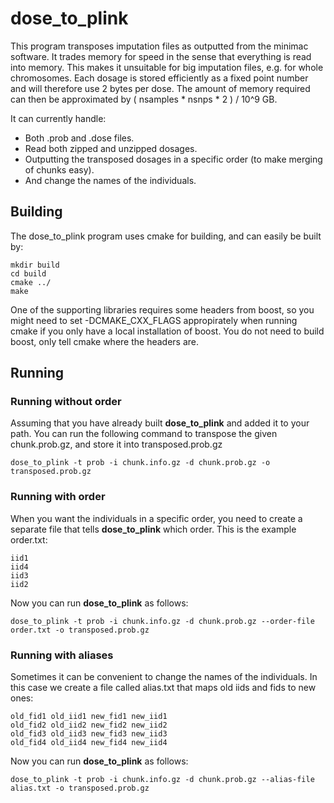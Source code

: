 # dose_to_plink

This program transposes imputation files as outputted from the minimac software. It trades memory for speed in the sense that everything is read into memory. This makes it unsuitable for big imputation files, e.g. for whole chromosomes. Each dosage is stored efficiently as a fixed point number and will therefore use 2 bytes per dose. The amount of memory required can then be approximated by ( nsamples * nsnps * 2 ) / 10^9 GB.

It can currently handle:
* Both .prob and .dose files.
* Read both zipped and unzipped dosages.
* Outputting the transposed dosages in a specific order (to make merging of chunks easy).
* And change the names of the individuals.

## Building

The dose_to_plink program uses cmake for building, and can easily be built by:

    mkdir build
    cd build
    cmake ../
    make

One of the supporting libraries requires some headers from boost, so you might need to set -DCMAKE_CXX_FLAGS appropirately when running cmake if you only have a local installation of boost. You do not need to build boost, only tell cmake where the headers are.

## Running

### Running without order

Assuming that you have already built **dose_to_plink** and added it to your path. You can run the following command to transpose the given chunk.prob.gz, and store it into transposed.prob.gz

    dose_to_plink -t prob -i chunk.info.gz -d chunk.prob.gz -o transposed.prob.gz

### Running with order

When you want the individuals in a specific order, you need to create a separate file that tells **dose_to_plink** which order. This is the example order.txt:

    iid1
    iid4
    iid3
    iid2

Now you can run **dose_to_plink** as follows:

    dose_to_plink -t prob -i chunk.info.gz -d chunk.prob.gz --order-file order.txt -o transposed.prob.gz

### Running with aliases

Sometimes it can be convenient to change the names of the individuals. In this case we create a file called alias.txt that maps old iids and fids to new ones:

    old_fid1 old_iid1 new_fid1 new_iid1
    old_fid2 old_iid2 new_fid2 new_iid2
    old_fid3 old_iid3 new_fid3 new_iid3
    old_fid4 old_iid4 new_fid4 new_iid4

Now you can run **dose_to_plink** as follows:

    dose_to_plink -t prob -i chunk.info.gz -d chunk.prob.gz --alias-file alias.txt -o transposed.prob.gz
